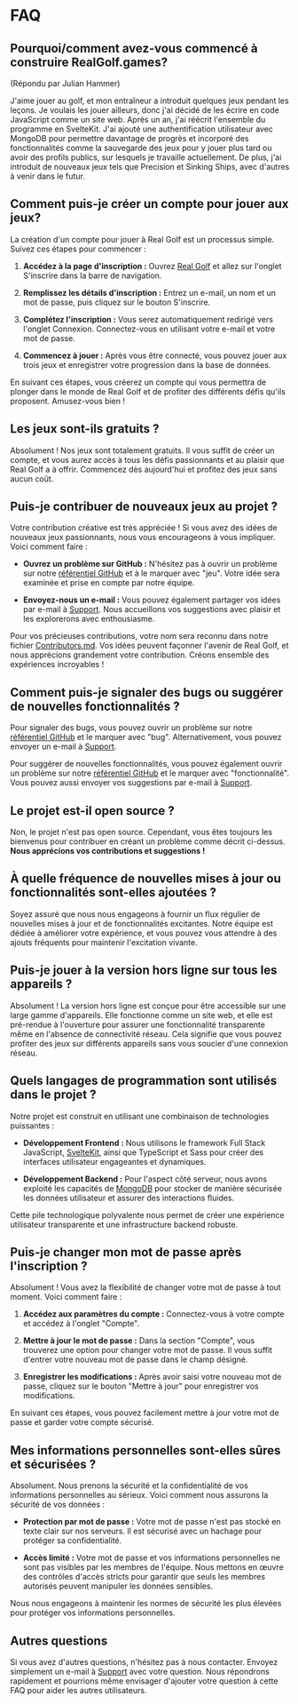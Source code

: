 # FAQ

## Pourquoi/comment avez-vous commencé à construire RealGolf.games?

(Répondu par Julian Hammer)

J'aime jouer au golf, et mon entraîneur a introduit quelques jeux pendant les leçons. Je voulais les jouer ailleurs, donc j'ai décidé de les écrire en code JavaScript comme un site web. Après un an, j'ai réécrit l'ensemble du programme en SvelteKit. J'ai ajouté une authentification utilisateur avec MongoDB pour permettre davantage de progrès et incorporé des fonctionnalités comme la sauvegarde des jeux pour y jouer plus tard ou avoir des profils publics, sur lesquels je travaille actuellement. De plus, j'ai introduit de nouveaux jeux tels que Precision et Sinking Ships, avec d'autres à venir dans le futur.

## Comment puis-je créer un compte pour jouer aux jeux?

La création d'un compte pour jouer à Real Golf est un processus simple. Suivez ces étapes pour commencer :

1. **Accédez à la page d'inscription :**
   Ouvrez [Real Golf](https://realgolf.games) et allez sur l'onglet S'inscrire dans la barre de navigation.

2. **Remplissez les détails d'inscription :**
   Entrez un e-mail, un nom et un mot de passe, puis cliquez sur le bouton S'inscrire.

3. **Complétez l'inscription :**
   Vous serez automatiquement redirigé vers l'onglet Connexion. Connectez-vous en utilisant votre e-mail et votre mot de passe.

4. **Commencez à jouer :**
   Après vous être connecté, vous pouvez jouer aux trois jeux et enregistrer votre progression dans la base de données.

En suivant ces étapes, vous créerez un compte qui vous permettra de plonger dans le monde de Real Golf et de profiter des différents défis qu'ils proposent. Amusez-vous bien !

## Les jeux sont-ils gratuits ?

Absolument ! Nos jeux sont totalement gratuits. Il vous suffit de créer un compte, et vous aurez accès à tous les défis passionnants et au plaisir que Real Golf a à offrir. Commencez dès aujourd'hui et profitez des jeux sans aucun coût.

## Puis-je contribuer de nouveaux jeux au projet ?

Votre contribution créative est très appréciée ! Si vous avez des idées de nouveaux jeux passionnants, nous vous encourageons à vous impliquer. Voici comment faire :

- **Ouvrez un problème sur GitHub :** N'hésitez pas à ouvrir un problème sur notre [référentiel GitHub](https://github.com/realgolf/Golf/issues) et à le marquer avec "jeu". Votre idée sera examinée et prise en compte par notre équipe.

- **Envoyez-nous un e-mail :** Vous pouvez également partager vos idées par e-mail à [Support](mailto:support@realgolf.games). Nous accueillons vos suggestions avec plaisir et les explorerons avec enthousiasme.

Pour vos précieuses contributions, votre nom sera reconnu dans notre fichier [Contributors.md](/Contributors.md). Vos idées peuvent façonner l'avenir de Real Golf, et nous apprécions grandement votre contribution. Créons ensemble des expériences incroyables !

## Comment puis-je signaler des bugs ou suggérer de nouvelles fonctionnalités ?

Pour signaler des bugs, vous pouvez ouvrir un problème sur notre [référentiel GitHub](https://github.com/realgolf/Golf/issues) et le marquer avec "bug". Alternativement, vous pouvez envoyer un e-mail à [Support](mailto:support@realgolf.games).

Pour suggérer de nouvelles fonctionnalités, vous pouvez également ouvrir un problème sur notre [référentiel GitHub](https://github.com/realgolf/Golf/issues) et le marquer avec "fonctionnalité". Vous pouvez aussi envoyer vos suggestions par e-mail à [Support](mailto:support@realgolf.games).

## Le projet est-il open source ?

Non, le projet n'est pas open source. Cependant, vous êtes toujours les bienvenus pour contribuer en créant un problème comme décrit ci-dessus. **Nous apprécions vos contributions et suggestions !**

## À quelle fréquence de nouvelles mises à jour ou fonctionnalités sont-elles ajoutées ?

Soyez assuré que nous nous engageons à fournir un flux régulier de nouvelles mises à jour et de fonctionnalités excitantes. Notre équipe est dédiée à améliorer votre expérience, et vous pouvez vous attendre à des ajouts fréquents pour maintenir l'excitation vivante.

## Puis-je jouer à la version hors ligne sur tous les appareils ?

Absolument ! La version hors ligne est conçue pour être accessible sur une large gamme d'appareils. Elle fonctionne comme un site web, et elle est pré-rendue à l'ouverture pour assurer une fonctionnalité transparente même en l'absence de connectivité réseau. Cela signifie que vous pouvez profiter des jeux sur différents appareils sans vous soucier d'une connexion réseau.

## Quels langages de programmation sont utilisés dans le projet ?

Notre projet est construit en utilisant une combinaison de technologies puissantes :

- **Développement Frontend :** Nous utilisons le framework Full Stack JavaScript, [SvelteKit](https://kit.svelte.dev), ainsi que TypeScript et Sass pour créer des interfaces utilisateur engageantes et dynamiques.

- **Développement Backend :** Pour l'aspect côté serveur, nous avons exploité les capacités de [MongoDB](https://github.com/mongodb) pour stocker de manière sécurisée les données utilisateur et assurer des interactions fluides.

Cette pile technologique polyvalente nous permet de créer une expérience utilisateur transparente et une infrastructure backend robuste.

## Puis-je changer mon mot de passe après l'inscription ?

Absolument ! Vous avez la flexibilité de changer votre mot de passe à tout moment. Voici comment faire :

1. **Accédez aux paramètres du compte :** Connectez-vous à votre compte et accédez à l'onglet "Compte".

2. **Mettre à jour le mot de passe :** Dans la section "Compte", vous trouverez une option pour changer votre mot de passe. Il vous suffit d'entrer votre nouveau mot de passe dans le champ désigné.

3. **Enregistrer les modifications :** Après avoir saisi votre nouveau mot de passe, cliquez sur le bouton "Mettre à jour" pour enregistrer vos modifications.

En suivant ces étapes, vous pouvez facilement mettre à jour votre mot de passe et garder votre compte sécurisé.

## Mes informations personnelles sont-elles sûres et sécurisées ?

Absolument. Nous prenons la sécurité et la confidentialité de vos informations personnelles au sérieux. Voici comment nous assurons la sécurité de vos données :

- **Protection par mot de passe :** Votre mot de passe n'est pas stocké en texte clair sur nos serveurs. Il est sécurisé avec un hachage pour protéger sa confidentialité.

- **Accès limité :** Votre mot de passe et vos informations personnelles ne sont pas visibles par les membres de l'équipe. Nous mettons en œuvre des contrôles d'accès stricts pour garantir que seuls les membres autorisés peuvent manipuler les données sensibles.

Nous nous engageons à maintenir les normes de sécurité les plus élevées pour protéger vos informations personnelles.

## Autres questions

Si vous avez d'autres questions, n'hésitez pas à nous contacter. Envoyez simplement un e-mail à [Support](mailto:support@realgolf.games) avec votre question. Nous répondrons rapidement et pourrions même envisager d'ajouter votre question à cette FAQ pour aider les autres utilisateurs.
